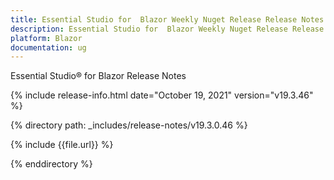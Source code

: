 ```yaml
---
title: Essential Studio for  Blazor Weekly Nuget Release Release Notes  
description: Essential Studio for  Blazor Weekly Nuget Release Release Notes  
platform: Blazor
documentation: ug
---
```


Essential Studio&reg; for  Blazor  Release Notes  

{% include release-info.html date="October 19, 2021"  version="v19.3.46" %} 


{% directory path: _includes/release-notes/v19.3.0.46 %}

{% include {{file.url}} %}

{% enddirectory %}